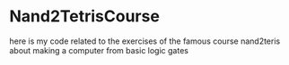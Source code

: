 # Nand2TetrisCourse
here is my code related to the exercises of the famous course nand2teris about making a computer from basic logic gates
